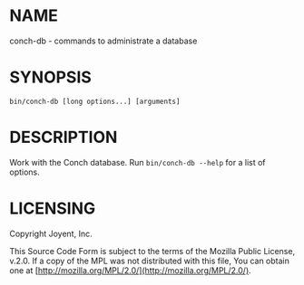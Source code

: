 # NAME

conch-db - commands to administrate a database

# SYNOPSIS

    bin/conch-db [long options...] [arguments]

# DESCRIPTION

Work with the Conch database.  Run `bin/conch-db --help` for a list of options.

# LICENSING

Copyright Joyent, Inc.

This Source Code Form is subject to the terms of the Mozilla Public License,
v.2.0. If a copy of the MPL was not distributed with this file, You can obtain
one at [http://mozilla.org/MPL/2.0/](http://mozilla.org/MPL/2.0/).
